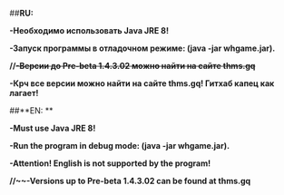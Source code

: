 ##**RU:**

**-Необходимо использовать Java JRE 8!**

**-Запуск программы в отладочном режиме: (java -jar whgame.jar).**

**//~~-Версии до Pre-beta 1.4.3.02 можно найти на сайте thms.gq~~**

**-Крч все версии можно найти на сайте thms.gq! Гитхаб капец как лагает!**


##**EN: **

**-Must use Java JRE 8!**

**-Run the program in debug mode: (java -jar whgame.jar).**

**-Attention! English is not supported by the program!**

**//~~-Versions up to Pre-beta 1.4.3.02 can be found at thms.gq**
